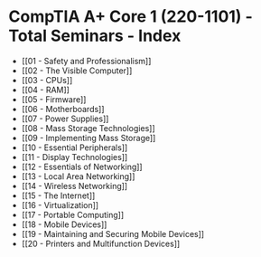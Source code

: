 # CompTIA A+ Core 1 (220-1101) - Total Seminars - Index
- [[01 - Safety and Professionalism]]
- [[02 - The Visible Computer]]
- [[03 - CPUs]]
- [[04 - RAM]]
- [[05 - Firmware]]
- [[06 - Motherboards]]
- [[07 - Power Supplies]]
- [[08 - Mass Storage Technologies]]
- [[09 - Implementing Mass Storage]]
- [[10 - Essential Peripherals]]
- [[11 - Display Technologies]]
- [[12 - Essentials of Networking]]
- [[13 - Local Area Networking]]
- [[14 - Wireless Networking]]
- [[15 - The Internet]]
- [[16 - Virtualization]]
- [[17 - Portable Computing]]
- [[18 - Mobile Devices]]
- [[19 - Maintaining and Securing Mobile Devices]]
- [[20 - Printers and Multifunction Devices]]